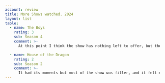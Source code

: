 ```yaml
---
account: review
title: More Shows watched, 2024 
layout: list
table:
  - name: The Boys
    rating: 3
    sub: Season 4
    comment: >-
      At this point I think the show has nothing left to offer, but the satire is still sharp (Amazon Prime)

  - name: House of the Dragon
    rating: 2
    sub: Season 2
    comment: >-
      It had its moments but most of the show was filler, and it felt more like a teaser for Season 3 (HB0)
---
```

